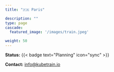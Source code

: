```yaml
---
title: "🇫🇷 Paris"

description: ""
type: page
cascade:
  featured_image: '/images/train.jpeg'

weight: 50
---
```


**Status:** {{< badge text="Planning" icon="sync" >}}

**Contact:** info@kubetrain.io

<!--more-->
